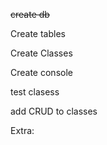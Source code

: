 ~~create db~~

Create tables

Create Classes

Create console

test clasess

add CRUD to classes

Extra:
